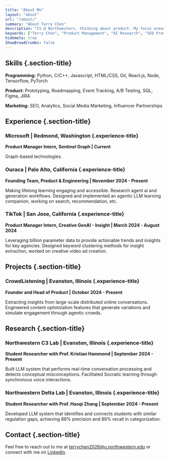 ```yaml
---
title: "About Me"
layout: "about"
url: "/about/"
summary: "About Terry Chen"
description: "CS @ Northwestern, thinking about product. My focus areas include multi-agent systems, content understanding, and scaling creative workflows through AI multipliers. In my free time, I like to go hiking and travelling."
keywords: ["Terry Chen", "Product Management", "AI Research", "SEO Product Engineers", "AI Multipliers"]
hidemeta: true
ShowBreadCrumbs: false
---
```


## Skills {.section-title}

<div class="skills-container">

**Programming:** Python, C/C++, Javascript, HTML/CSS, Git, React.js, Node, Tensorflow, PyTorch

**Product:** Prototyping, Roadmapping, Event Tracking, A/B Testing, SQL, Figma, JIRA

**Marketing:** SEO, Analytics, Social Media Marketing, Influencer Partnerships

</div>

## Experience {.section-title}

### Microsoft | Redmond, Washington {.experience-title}
**Product Manager Intern, Sentinel Graph | Current**

Graph-based technologies.

### Ouraca | Palo Alto, California {.experience-title}
**Founding Team, Product & Engineering | November 2024 - Present**

Making lifelong learning engaging and accessible. Research agent ai and generation workflows. Designed and implemented an agentic LLM learning companion, working on search, recommendation, etc.

### TikTok | San Jose, California {.experience-title}
**Product Manager Intern, Creative GenAI - Insight | March 2024 - August 2024**

Leveraging billion parameter data to provide actionable trends and insights for key agencies. Designed keyword clustering methods for insight extraction, worked on creative video ad creation.

## Projects {.section-title}

### CrowdListening | Evanston, Illinois {.experience-title}
**Founder and Head of Product | October 2024 - Present**

Extracting insights from large-scale distributed online conversations. Engineered content optimization features that generate variations and simulate engagement through agentic crowds.

## Research {.section-title}

### Northwestern C3 Lab | Evanston, Illinois {.experience-title}
**Student Researcher with Prof. Kristian Hammond | September 2024 - Present**

Built LLM system that performs real-time conversation processing and detects conceptual misconceptions. Facilitated Socratic learning through synchronous voice interactions.

### Northwestern Delta Lab | Evanston, Illinois {.experience-title}
**Student Researcher with Prof. Haoqi Zhang | September 2024 - Present**

Developed LLM system that identifies and connects students with similar regulation gaps, achieving 88% precision and 89% recall in categorization.

## Contact {.section-title}

Feel free to reach out to me at [terrychen2026@u.northwestern.edu](mailto:terrychen2026@u.northwestern.edu) or connect with me on [LinkedIn](https://www.linkedin.com/in/terry-chen-3b44911a4/).